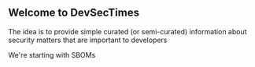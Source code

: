 ---
---
## Welcome to DevSecTimes

The idea is to provide simple curated (or semi-curated) information about security matters that are important to developers

We're starting with SBOMs

